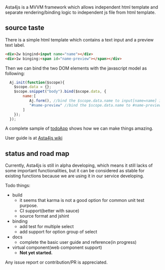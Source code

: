 Asta4js is a MVVM framework which allows independent html template and separate rendering/binding logic to independent js file from html template.


## source taste

There is a simple html template which contains a text input and a preview text label.

```html
<div>2w bingind<input name="name"></div>
<div>1w binging:<span id="name-preview"></span></div>
```

Then we can bind the two DOM elements with the javascript model as following:

```javascript
  Aj.init(function($scope){
    $scope.data = {};
    $scope.snippet("body").bind($scope.data, {
        name:[
           Aj.form(), //bind the $scope.data.name to input[name=name] in 2-way
           "#name-preview" //bind the $scope.data.name to #name-preview in 1-way
        ]
    });
  });
```

A complete sample of [todoApp](https://github.com/astamuse/asta4js/blob/master/examples/todoApp/todoApp.js) shows how we can make things amazing.

User guide is at [Asta4js wiki](https://github.com/astamuse/asta4js/wiki)

## status and road map

Currently, Asta4js is still in alpha developing, which means it still lacks of some important functionalities, but it can be considered as stable for existing functions because we are using it in our service developing.

Todo things:

* build
    * it seems that karma is not a good option for common unit test purpose.
    * CI support(better with sauce)
    * source format and jshint
* binding
    * add test for multiple select
    * add support for option group of select
* docs
    * complete the basic user guide and reference(in progress)
* virtual component(web component support)
    * **Not yet started.**

Any issue report or contribution/PR is appreciated.